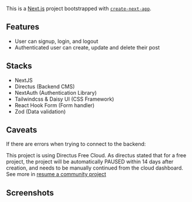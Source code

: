 This is a [Next.js](https://nextjs.org/) project bootstrapped with [`create-next-app`](https://github.com/vercel/next.js/tree/canary/packages/create-next-app).

## Features

- User can signup, login, and logout
- Authenticated user can create, update and delete their post

## Stacks

- NextJS
- Directus (Backend CMS)
- NextAuth (Authentication Library)
- Tailwindcss & Daisy UI (CSS Framework)
- React Hook Form (Form handler)
- Zod (Data validation)

## Caveats

If there are errors when trying to connect to the backend:

This project is using Directus Free Cloud. As directus stated that for a free project, the project will be automatically PAUSED within 14 days after creation, and needs to be manually continued from the cloud dashboard. See more in [resume a community project](https://docs.directus.io/cloud/projects.html#resume-a-community-project)

## Screenshots
